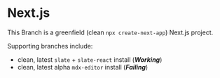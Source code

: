 # Next.js

This Branch is a greenfield (clean `npx create-next-app`) Next.js project.

Supporting branches include:

- clean, latest `slate` + `slate-react` install (**_Working_**)
- clean, latest alpha `mdx-editor` install (**_Failing_**)
